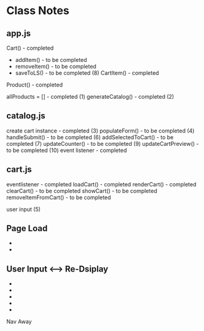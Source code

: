 # Class Notes

## app.js

Cart() - completed
- addItem() - to be completed
- removeItem() - to be completed
- saveToLS() - to be completed (8)
CartItem() - completed

Product() - completed

allProducts = [] - completed (1)
generateCatalog() - completed (2)

## catalog.js

create cart instance - completed (3)
populateForm() - to be completed (4)
handleSubmit() - to be completed (6)
addSelectedToCart() - to be completed (7)
updateCounter() - to be completed (9)
updateCartPreview() - to be completed (10)
event listener - completed

## cart.js

eventlistener - completed
loadCart() - completed
renderCart() - completed
clearCart() - to be completed
showCart() - to be completed
removeItemFromCart() - to be completed

user input (5)

Page Load
-
-
-

User Input <--> Re-Dsiplay
-
-
-

-
-
-

Nav Away